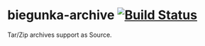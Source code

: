 biegunka-archive
[![Build Status](https://drone.io/github.com/biegunka/biegunka-archive/status.png)](https://drone.io/github.com/biegunka/biegunka-archive/latest)
================

Tar/Zip archives support as Source.
